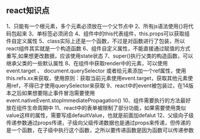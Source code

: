 ## react知识点

1、只能有一个根元素，多个元素必须放在一个父节点中
2、所有js语法使用{}将代码包起来
3、单标签必须闭合
4、组件中的this代表组件，this.props可以获取组件自定义属性
5、class实际上还是一个函数，不过是对函数进行了包装，所以react组件其实就是一个构造函数
6、组件自定义属性，不能直接通过赋值的方式重写,如果想更改数据，应该使用state状态
7、super()执行父类的构造函数，可以继承父类的一些默认属性
8、在组件中获取render中的元素，可以使用event.target 、 document.querySelector 或者给元素添加一个ref属性，使用this.refs.xx来获取，使用原则：获取当前元素使用event.target，获取其他元素使用ref，不得已才使用querySelector来获取
9、react中的event被包装过，在14版本之后如果想要阻止事件冒泡需要使用event.nativeEvent.stopImmediatePropagation()
10、组件需要执行的方法最好放在组件生命周期中
11、react中的表单被限制了部分功能，如果需要使用类似value这样的属性，需要写成defaultValue，也就是前面加defalut
12、父级向子级传递参数通过props传递，子级向父级传递数据也是通过props来传递，但传递的是一个函数，在子级中执行这个函数，之所以要传递函数是因为函数可以传递参数